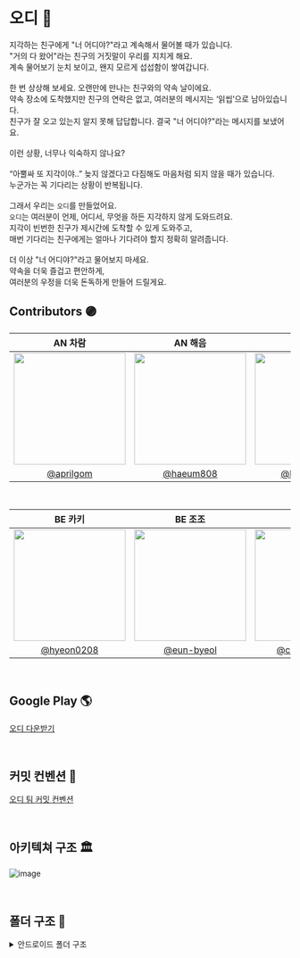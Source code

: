 # 오디 🍇
지각하는 친구에게 "너 어디야?"라고 계속해서 물어볼 때가 있습니다.  
"거의 다 왔어"라는 친구의 거짓말이 우리를 지치게 해요.  
계속 물어보기 눈치 보이고, 왠지 모르게 섭섭함이 쌓여갑니다.  
<br>
한 번 상상해 보세요. 오랜만에 만나는 친구와의 약속 날이에요.  
약속 장소에 도착했지만 친구의 연락은 없고, 여러분의 메시지는 ‘읽씹’으로 남아있습니다.  
친구가 잘 오고 있는지 알지 못해 답답합니다. 결국 "너 어디야?"라는 메시지를 보냈어요.  
<br>
이런 상황, 너무나 익숙하지 않나요?  
<br>
“아뿔싸 또 지각이야..” 늦지 않겠다고 다짐해도 마음처럼 되지 않을 때가 있습니다.  
누군가는 꼭 기다리는 상황이 반복됩니다.  
<br>
그래서 우리는 `오디`를 만들었어요.  
`오디`는 여러분이 언제, 어디서, 무엇을 하든 지각하지 않게 도와드려요.  
지각이 빈번한 친구가 제시간에 도착할 수 있게 도와주고,  
매번 기다리는 친구에게는 얼마나 기다려야 할지 정확히 알려줍니다.  
<br>
더 이상 "너 어디야?"라고 물어보지 마세요.  
약속을 더욱 즐겁고 편안하게,  
여러분의 우정을 더욱 돈독하게 만들어 드릴게요.

## **Contributors** 🟣
|AN 차람|AN 해음|AN 올리브|
|:-:|:-:|:-:|
|<img src="https://github.com/user-attachments/assets/6743a06e-785c-4fd1-98d6-69d3fde4ca6f" width=200 height=200>|<img src="https://github.com/user-attachments/assets/a7b12121-a193-4d12-ac86-c3fd383b0125" width=200 height=200>|<img src="https://github.com/user-attachments/assets/ee524838-09af-4241-bf64-aa227510c0b1" width=200 height=200>|
|[@aprilgom](https://github.com/aprilgom)|[@haeum808](https://github.com/haeum808)|[@kimhm0728](https://github.com/kimhm0728)|

<br/>

|BE 카키|BE 조조|BE 콜리|BE 제리|
|:-:|:-:|:-:|:-:|
|<img src="https://github.com/user-attachments/assets/715866d0-6e23-4326-922b-f20d8c34b5fc" width=200 height=200>|<img src="https://github.com/user-attachments/assets/e5ddea0b-3d1d-4767-85e7-058642dbfa1b" width=200 height=200>|<img src="https://github.com/user-attachments/assets/bb0859db-39e5-4102-ae50-19db20fc9d16" width=200 height=200>|<img src="https://github.com/user-attachments/assets/59cf618a-e2dd-4391-aa25-fe882f6b62e0" width=200 height=200>|
|[@hyeon0208](https://github.com/hyeon0208)|[@eun-byeol](https://github.com/eun-byeol)|[@coli-geonwoo](https://github.com/coli-geonwoo)|[@mzeong](https://github.com/mzeong)|

<br/>

## **Google Play** 🌎

[오디 다운받기](http://play.google.com/store/apps/details?id=com.mulberry.ody/)

<br/>

## **커밋 컨벤션** 📜

[오디 팀 커밋 컨벤션](https://sly-face-106.notion.site/6497236e4e8b449ebf132b1b329882e1?pvs=4)

<br/>

## **아키텍쳐 구조** 🏛️

![image](https://github.com/user-attachments/assets/21921fa5-14b8-42c8-b056-87f2109ac160)

<br>

## **폴더 구조** 📁

<details>
  <summary>안드로이드 폴더 구조</summary>
  
```
android
├─ com.mulberry.ody
  ├─ data
  │  ├─ local
  │  ├─ remote
  │  │  ├─ core
  │  │  └─ thirdparty
  │  │     ├─ address
  │  │     ├─ fcm
  │  │     ├─ image
  │  │     └─ login
  │  └─ retrofit
  ├─ di
  ├─ domain
  │  ├─ apiresult
  │  ├─ model
  │  ├─ repository
  └─ presentation
     ├─ address
     ├─ creation
     │  ├─ date
     │  ├─ destination
     │  ├─ name
     │  └─ time
     ├─ invitecode
     ├─ join
     │  ├─ complete
     ├─ login
     ├─ meetings
     ├─ notification
     ├─ room
     │  ├─ etadashboard
     │  └─ log
     ├─ setting
     │  └─ withdrawal
     └─ splash
```
</details>
